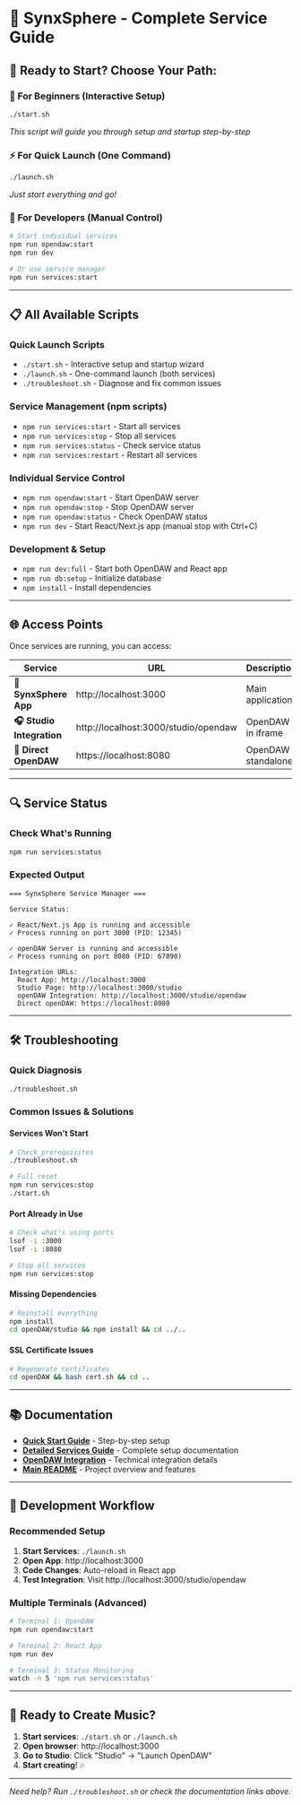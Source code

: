 # 🎵 SynxSphere - Complete Service Guide

## 🚀 Ready to Start? Choose Your Path:

### 🎯 For Beginners (Interactive Setup)
```bash
./start.sh
```
*This script will guide you through setup and startup step-by-step*

### ⚡ For Quick Launch (One Command)
```bash
./launch.sh
```
*Just start everything and go!*

### 🔧 For Developers (Manual Control)
```bash
# Start individual services
npm run opendaw:start
npm run dev

# Or use service manager
npm run services:start
```

---

## 📋 All Available Scripts

### Quick Launch Scripts
- `./start.sh` - Interactive setup and startup wizard
- `./launch.sh` - One-command launch (both services)
- `./troubleshoot.sh` - Diagnose and fix common issues

### Service Management (npm scripts)
- `npm run services:start` - Start all services
- `npm run services:stop` - Stop all services  
- `npm run services:status` - Check service status
- `npm run services:restart` - Restart all services

### Individual Service Control
- `npm run opendaw:start` - Start OpenDAW server
- `npm run opendaw:stop` - Stop OpenDAW server
- `npm run opendaw:status` - Check OpenDAW status
- `npm run dev` - Start React/Next.js app (manual stop with Ctrl+C)

### Development & Setup
- `npm run dev:full` - Start both OpenDAW and React app
- `npm run db:setup` - Initialize database
- `npm install` - Install dependencies

---

## 🌐 Access Points

Once services are running, you can access:

| Service | URL | Description |
|---------|-----|-------------|
| **🎵 SynxSphere App** | http://localhost:3000 | Main application |
| **🎧 Studio Integration** | http://localhost:3000/studio/opendaw | OpenDAW in iframe |
| **🎹 Direct OpenDAW** | https://localhost:8080 | OpenDAW standalone |

---

## 🔍 Service Status

### Check What's Running
```bash
npm run services:status
```

### Expected Output
```
=== SynxSphere Service Manager ===

Service Status:

✓ React/Next.js App is running and accessible
✓ Process running on port 3000 (PID: 12345)

✓ openDAW Server is running and accessible  
✓ Process running on port 8080 (PID: 67890)

Integration URLs:
  React App: http://localhost:3000
  Studio Page: http://localhost:3000/studio
  openDAW Integration: http://localhost:3000/studio/opendaw
  Direct openDAW: https://localhost:8080
```

---

## 🛠️ Troubleshooting

### Quick Diagnosis
```bash
./troubleshoot.sh
```

### Common Issues & Solutions

#### Services Won't Start
```bash
# Check prerequisites
./troubleshoot.sh

# Full reset
npm run services:stop
./start.sh
```

#### Port Already in Use
```bash
# Check what's using ports
lsof -i :3000
lsof -i :8080

# Stop all services
npm run services:stop
```

#### Missing Dependencies
```bash
# Reinstall everything
npm install
cd openDAW/studio && npm install && cd ../..
```

#### SSL Certificate Issues
```bash
# Regenerate certificates
cd openDAW && bash cert.sh && cd ..
```

---

## 📚 Documentation

- **[Quick Start Guide](docs/QUICK_START_GUIDE.md)** - Step-by-step setup
- **[Detailed Services Guide](docs/SERVICES_SETUP_GUIDE.md)** - Complete setup documentation
- **[OpenDAW Integration](docs/OPENDAW_IFRAME_INTEGRATION.md)** - Technical integration details
- **[Main README](README.md)** - Project overview and features

---

## 🎯 Development Workflow

### Recommended Setup
1. **Start Services**: `./launch.sh`
2. **Open App**: http://localhost:3000
3. **Code Changes**: Auto-reload in React app
4. **Test Integration**: Visit http://localhost:3000/studio/opendaw

### Multiple Terminals (Advanced)
```bash
# Terminal 1: OpenDAW
npm run opendaw:start

# Terminal 2: React App  
npm run dev

# Terminal 3: Status Monitoring
watch -n 5 'npm run services:status'
```

---

## 🎵 Ready to Create Music?

1. **Start services**: `./start.sh` or `./launch.sh`
2. **Open browser**: http://localhost:3000
3. **Go to Studio**: Click "Studio" → "Launch OpenDAW"
4. **Start creating**! 🎶

---

*Need help? Run `./troubleshoot.sh` or check the documentation links above.*
